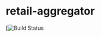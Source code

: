 # retail-aggregator

[![Build Status](https://github.com/arshomeh/retail-aggregator/tree/main/.github/workflows/badge.svg)
